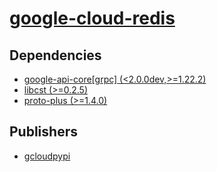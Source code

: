 # [google-cloud-redis](https://pypi.org/project/google-cloud-redis)

## Dependencies
- [google-api-core[grpc] (<2.0.0dev,>=1.22.2)](packages/g/google-api-core.md)
- [libcst (>=0.2.5)](packages/l/libcst.md)
- [proto-plus (>=1.4.0)](packages/p/proto-plus.md)



## Publishers
- [gcloudpypi](https://pypi.org/user/gcloudpypi)

